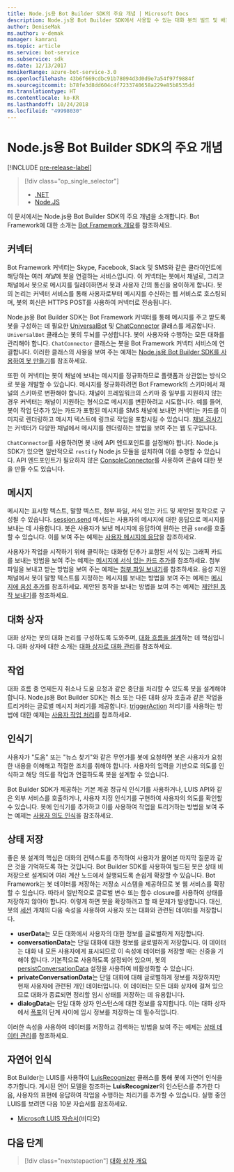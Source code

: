 ```yaml
---
title: Node.js용 Bot Builder SDK의 주요 개념 | Microsoft Docs
description: Node.js용 Bot Builder SDK에서 사용할 수 있는 대화 봇의 빌드 및 배포와 관련한 주요 개념과 도구를 살펴봅니다.
author: DeniseMak
ms.author: v-demak
manager: kamrani
ms.topic: article
ms.service: bot-service
ms.subservice: sdk
ms.date: 12/13/2017
monikerRange: azure-bot-service-3.0
ms.openlocfilehash: 43b6f669cdbc91b78094d3d0d9e7a54f97f9884f
ms.sourcegitcommit: b78fe3d8dd604c4f7233740658a229e85b8535dd
ms.translationtype: HT
ms.contentlocale: ko-KR
ms.lasthandoff: 10/24/2018
ms.locfileid: "49998030"
---
```

# <a name="key-concepts-in-the-bot-builder-sdk-for-nodejs"></a>Node.js용 Bot Builder SDK의 주요 개념

[!INCLUDE [pre-release-label](../includes/pre-release-label-v3.md)]

> [!div class="op_single_selector"]
> - [.NET](../dotnet/bot-builder-dotnet-concepts.md)
> - [Node.JS](../nodejs/bot-builder-nodejs-concepts.md)

이 문서에서는 Node.js용 Bot Builder SDK의 주요 개념을 소개합니다. Bot Framework에 대한 소개는 [Bot Framework 개요](../overview-introduction-bot-framework.md)를 참조하세요.

## <a name="connector"></a>커넥터

Bot Framework 커넥터는 Skype, Facebook, Slack 및 SMS와 같은 클라이언트에 해당하는 여러 *채널*에 봇을 연결하는 서비스입니다. 이 커넥터는 봇에서 채널로, 그리고 채널에서 봇으로 메시지를 릴레이하면서 봇과 사용자 간의 통신을 용이하게 합니다. 봇의 논리는 커넥터 서비스를 통해 사용자로부터 메시지를 수신하는 웹 서비스로 호스팅되며, 봇의 회신은 HTTPS POST를 사용하여 커넥터로 전송됩니다. 

Node.js용 Bot Builder SDK는 Bot Framework 커넥터를 통해 메시지를 주고 받도록 봇을 구성하는 데 필요한 [UniversalBot][UniversalBot] 및 [ChatConnector][ChatConnector] 클래스를 제공합니다. `UniversalBot` 클래스는 봇의 두뇌를 구성합니다. 봇이 사용자와 수행하는 모든 대화를 관리해야 합니다. `ChatConnector` 클래스는 봇을 Bot Framework 커넥터 서비스에 연결합니다.
이러한 클래스의 사용을 보여 주는 예제는 [Node.js용 Bot Builder SDK를 사용하여 봇 만들기](bot-builder-nodejs-quickstart.md)를 참조하세요.

또한 이 커넥터는 봇이 채널에 보내는 메시지를 정규화하므로 플랫폼과 상관없는 방식으로 봇을 개발할 수 있습니다. 메시지를 정규화하려면 Bot Framework의 스키마에서 채널의 스키마로 변환해야 합니다. 채널이 프레임워크의 스키마 중 일부를 지원하지 않는 경우 커넥터는 채널이 지원하는 형식으로 메시지를 변환하려고 시도합니다. 예를 들어, 봇이 작업 단추가 있는 카드가 포함된 메시지를 SMS 채널에 보내면 커넥터는 카드를 이미지로 렌더링하고 메시지 텍스트에 링크로 작업을 포함시킬 수 있습니다. [채널 검사기][ChannelInspector]는 커넥터가 다양한 채널에서 메시지를 렌더링하는 방법을 보여 주는 웹 도구입니다.

`ChatConnector`를 사용하려면 봇 내에 API 엔드포인트를 설정해야 합니다. Node.js SDK가 있으면 일반적으로 `restify` Node.js 모듈을 설치하여 이를 수행할 수 있습니다. API 엔드포인트가 필요하지 않은 [ConsoleConnector][ConsoleConnector]를 사용하여 콘솔에 대한 봇을 만들 수도 있습니다.

## <a name="messages"></a>메시지

메시지는 표시할 텍스트, 말할 텍스트, 첨부 파일, 서식 있는 카드 및 제안된 동작으로 구성될 수 있습니다. [session.send][SessionSend] 메서드는 사용자의 메시지에 대한 응답으로 메시지를 보내는 데 사용합니다. 봇은 사용자가 보낸 메시지에 응답하여 원하는 만큼 `send`를 호출할 수 있습니다. 이를 보여 주는 예제는 [사용자 메시지에 응답][RespondMessages]을 참조하세요.

사용자가 작업을 시작하기 위해 클릭하는 대화형 단추가 포함된 서식 있는 그래픽 카드를 보내는 방법을 보여 주는 예제는 [메시지에 서식 있는 카드 추가](bot-builder-nodejs-send-rich-cards.md)를 참조하세요. 첨부 파일을 보내고 받는 방법을 보여 주는 예제는 [첨부 파일 보내기](bot-builder-nodejs-send-receive-attachments.md)를 참조하세요. 음성 지원 채널에서 봇이 말할 텍스트를 지정하는 메시지를 보내는 방법을 보여 주는 예제는 [메시지에 음성 추가](bot-builder-nodejs-text-to-speech.md)를 참조하세요. 제안된 동작을 보내는 방법을 보여 주는 예제는 [제안된 동작 보내기](bot-builder-nodejs-send-suggested-actions.md)를 참조하세요.

## <a name="dialogs"></a>대화 상자
대화 상자는 봇의 대화 논리를 구성하도록 도와주며, [대화 흐름을 설계](../bot-service-design-conversation-flow.md)하는 데 핵심입니다. 대화 상자에 대한 소개는 [대화 상자로 대화 관리](bot-builder-nodejs-dialog-manage-conversation.md)를 참조하세요.

## <a name="actions"></a>작업
대화 흐름 중 언제든지 취소나 도움 요청과 같은 중단을 처리할 수 있도록 봇을 설계해야 합니다. Node.js용 Bot Builder SDK는 취소 또는 다른 대화 상자 호출과 같은 작업을 트리거하는 글로벌 메시지 처리기를 제공합니다. [triggerAction][triggerAction] 처리기를 사용하는 방법에 대한 예제는 [사용자 작업 처리](bot-builder-nodejs-dialog-actions.md)를 참조하세요.
<!--[Handling cancel](bot-builder-nodejs-manage-conversation-flow.md#handling-cancel), [Confirming interruptions](bot-builder-nodejs-manage-conversation-flow.md#confirming-interruptions) and-->


## <a name="recognizers"></a>인식기
사용자가 "도움" 또는 "뉴스 찾기"와 같은 무언가를 봇에 요청하면 봇은 사용자가 요청한 내용을 이해해고 적절한 조치를 취해야 합니다. 사용자의 입력을 기반으로 의도를 인식하고 해당 의도를 작업과 연결하도록 봇을 설계할 수 있습니다. 

Bot Builder SDK가 제공하는 기본 제공 정규식 인식기를 사용하거나, LUIS API와 같은 외부 서비스를 호출하거나, 사용자 지정 인식기를 구현하여 사용자의 의도를 확인할 수 있습니다. 봇에 인식기를 추가하고 이를 사용하여 작업을 트리거하는 방법을 보여 주는 예제는 [사용자 의도 인식](bot-builder-nodejs-recognize-intent-messages.md)을 참조하세요.


## <a name="saving-state"></a>상태 저장

좋은 봇 설계의 핵심은 대화의 컨텍스트를 추적하여 사용자가 물어본 마지막 질문과 같은 것을 기억하도록 하는 것입니다. Bot Builder SDK를 사용하여 빌드된 봇은 상태 비저장으로 설계되어 여러 계산 노드에서 실행되도록 손쉽게 확장할 수 있습니다. Bot Framework는 봇 데이터를 저장하는 저장소 시스템을 제공하므로 봇 웹 서비스를 확장할 수 있습니다. 따라서 일반적으로 글로벌 변수 또는 함수 closure를 사용하여 상태를 저장하지 않아야 합니다. 이렇게 하면 봇을 확장하려고 할 때 문제가 발생합니다. 대신, 봇의 [세션][Session] 개체의 다음 속성을 사용하여 사용자 또는 대화와 관련된 데이터를 저장합니다.

* **userData**는 모든 대화에서 사용자의 대한 정보를 글로벌하게 저장합니다.
* **conversationData**는 단일 대화에 대한 정보를 글로벌하게 저장합니다. 이 데이터는 대화 내 모든 사용자에게 표시되므로 이 속성에 데이터를 저장할 때는 신중을 기해야 합니다. 기본적으로 사용하도록 설정되어 있으며, 봇의 [persistConversationData][PersistConversationData] 설정을 사용하여 비활성화할 수 있습니다.
* **privateConversationData**는 단일 대화에 대해 글로벌하게 정보를 저장하지만 현재 사용자에 관련된 개인 데이터입니다. 이 데이터는 모든 대화 상자에 걸쳐 있으므로 대화가 종료되면 정리할 임시 상태를 저장하는 데 유용합니다.
* **dialogData**는 단일 대화 상자 인스턴스에 대한 정보를 유지합니다. 이는 대화 상자에서 [폭포](bot-builder-nodejs-dialog-waterfall.md)의 단계 사이에 임시 정보를 저장하는 데 필수적입니다.

이러한 속성을 사용하여 데이터를 저장하고 검색하는 방법을 보여 주는 예제는 [상태 데이터 관리](bot-builder-nodejs-state.md)를 참조하세요.

## <a name="natural-language-understanding"></a>자연어 인식

Bot Builder는 LUIS를 사용하여 [LuisRecognizer][LuisRecognizer] 클래스를 통해 봇에 자연어 인식을 추가합니다. 게시된 언어 모델을 참조하는 **LuisRecognizer**의 인스턴스를 추가한 다음, 사용자의 표현에 응답하여 작업을 수행하는 처리기를 추가할 수 있습니다. 실행 중인 LUIS를 보려면 다음 10분 자습서를 참조하세요.

* [Microsoft LUIS 자습서][LUISVideo](비디오)

## <a name="next-steps"></a>다음 단계
> [!div class="nextstepaction"]
> [대화 상자 개요](bot-builder-nodejs-dialog-overview.md)



[PersistConversationData]: https://docs.botframework.com/en-us/node/builder/chat-reference/interfaces/_botbuilder_d_.iuniversalbotsettings.html#persistconversationdata
[UniversalBot]: https://docs.botframework.com/en-us/node/builder/chat-reference/classes/_botbuilder_d_.universalbot.html
[ChatConnector]: https://docs.botframework.com/en-us/node/builder/chat-reference/classes/_botbuilder_d_.chatconnector.html
[ConsoleConnector]: https://docs.botframework.com/en-us/node/builder/chat-reference/classes/_botbuilder_d_.consoleconnector.html

[ChannelInspector]: ../bot-service-channel-inspector.md

[Session]: https://docs.botframework.com/en-us/node/builder/chat-reference/classes/_botbuilder_d_.session.html
[SessionSend]: https://docs.botframework.com/en-us/node/builder/chat-reference/classes/_botbuilder_d_.session#send

[triggerAction]: https://docs.botframework.com/en-us/node/builder/chat-reference/classes/_botbuilder_d_.dialog.html#triggeraction
[waterfall]: bot-builder-nodejs-prompts.md

[RespondMessages]:bot-builder-nodejs-use-default-message-handler.md

[LUISRecognizer]: https://docs.botframework.com/en-us/node/builder/chat-reference/classes/_botbuilder_d_.luisrecognizer
[LUISVideo]: https://vimeo.com/145499419
